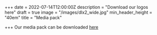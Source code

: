 +++
date = 2022-07-14T12:00:00Z
description = "Download our logos here"
draft = true
image = "/images/dlx2_wide.jpg"
min_header_height = "40em"
title = "Media pack"

+++
Our media pack can be downloaded [here](https://drive.google.com/file/d/1A7zcHAZp_b_niBDX0d8pyYuVeEEWQ7e2/view?usp=sharing "MediaPack.zip")

<!--more-->